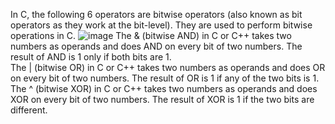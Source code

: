 In C, the following 6 operators are bitwise operators (also known as bit operators as they work at the bit-level). They are used to perform bitwise operations in C.
 ![image](https://user-images.githubusercontent.com/125942960/234490647-3e977b67-5089-4cd5-a4ec-09d78133ce6d.png)
The & (bitwise AND) in C or C++ takes two numbers as operands and does AND on every bit of two numbers. The result of AND is 1 only if both bits are 1.  
The | (bitwise OR) in C or C++ takes two numbers as operands and does OR on every bit of two numbers. The result of OR is 1 if any of the two bits is 1. 
The ^ (bitwise XOR) in C or C++ takes two numbers as operands and does XOR on every bit of two numbers. The result of XOR is 1 if the two bits are different. 
